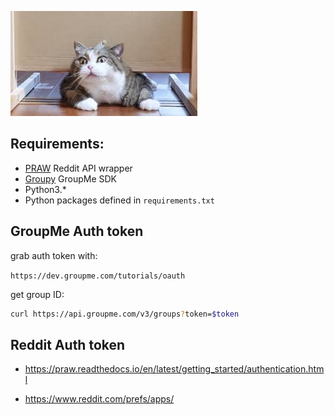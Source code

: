 
![maru](images/maru.png)

## Requirements:

- [PRAW](https://praw.readthedocs.io/en/latest/) Reddit API wrapper
- [Groupy](https://groupy.readthedocs.io/en/v0.10.0/index.html) GroupMe SDK
- Python3.*
- Python packages defined in `requirements.txt`

## GroupMe Auth token

grab auth token with:

`https://dev.groupme.com/tutorials/oauth`

get group ID:

```bash
curl https://api.groupme.com/v3/groups?token=$token
```

## Reddit Auth token

- https://praw.readthedocs.io/en/latest/getting_started/authentication.html

- https://www.reddit.com/prefs/apps/
